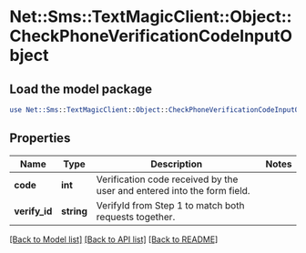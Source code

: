 # Net::Sms::TextMagicClient::Object::CheckPhoneVerificationCodeInputObject

## Load the model package
```perl
use Net::Sms::TextMagicClient::Object::CheckPhoneVerificationCodeInputObject;
```

## Properties
Name | Type | Description | Notes
------------ | ------------- | ------------- | -------------
**code** | **int** | Verification code received by the user and entered into the form field. | 
**verify_id** | **string** | VerifyId from Step 1 to match both requests together. | 

[[Back to Model list]](../README.md#documentation-for-models) [[Back to API list]](../README.md#documentation-for-api-endpoints) [[Back to README]](../README.md)


